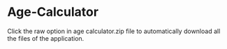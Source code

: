 # Age-Calculator
Click the raw option in age calculator.zip file to automatically download all the files of the application.
